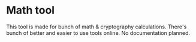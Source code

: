 # Math tool
This tool is made for bunch of math & cryptography calculations.
There's bunch of better and easier to use tools online.
No documentation planned.